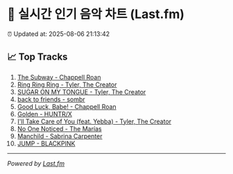 # 🎵 실시간 인기 음악 차트 (Last.fm)

⏰ Updated at: 2025-08-06 21:13:42

## 📈 Top Tracks

1. [The Subway - Chappell Roan](https://www.last.fm/music/Chappell+Roan/_/The+Subway)
2. [Ring Ring Ring - Tyler, The Creator](https://www.last.fm/music/Tyler,+The+Creator/_/Ring+Ring+Ring)
3. [SUGAR ON MY TONGUE - Tyler, The Creator](https://www.last.fm/music/Tyler,+The+Creator/_/SUGAR+ON+MY+TONGUE)
4. [back to friends - sombr](https://www.last.fm/music/sombr/_/back+to+friends)
5. [Good Luck, Babe! - Chappell Roan](https://www.last.fm/music/Chappell+Roan/_/Good+Luck,+Babe%21)
6. [Golden - HUNTR/X](https://www.last.fm/music/HUNTR%2FX/_/Golden)
7. [I'll Take Care of You (feat. Yebba) - Tyler, The Creator](https://www.last.fm/music/Tyler,+The+Creator/_/I%27ll+Take+Care+of+You+(feat.+Yebba))
8. [No One Noticed - The Marías](https://www.last.fm/music/The+Mar%C3%ADas/_/No+One+Noticed)
9. [Manchild - Sabrina Carpenter](https://www.last.fm/music/Sabrina+Carpenter/_/Manchild)
10. [JUMP - BLACKPINK](https://www.last.fm/music/BLACKPINK/_/JUMP)

---
*Powered by [Last.fm](https://www.last.fm)*
